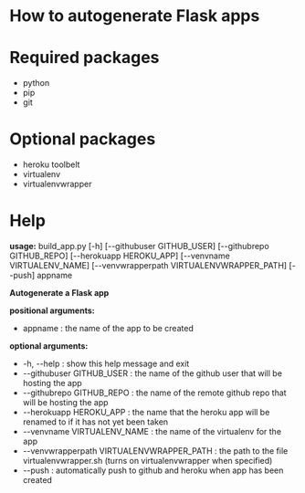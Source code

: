 # How to autogenerate Flask apps

# Required packages

+ python
+ pip
+ git

# Optional packages

+ heroku toolbelt
+ virtualenv
+ virtualenvwrapper

# Help

**usage:** build_app.py [-h] [--githubuser GITHUB_USER] [--githubrepo GITHUB_REPO]
                    [--herokuapp HEROKU_APP] [--venvname VIRTUALENV_NAME]
                    [--venvwrapperpath VIRTUALENVWRAPPER_PATH] [--push]
                    appname

**Autogenerate a Flask app**

**positional arguments:**
+ appname : the name of the app to be created

**optional arguments:**
+ -h, --help : show this help message and exit
+ --githubuser GITHUB_USER : the name of the github user that will be hosting the app
+ --githubrepo GITHUB_REPO : the name of the remote github repo that will be hosting the app
+ --herokuapp HEROKU_APP : the name that the heroku app will be renamed to if it has not yet been taken
+ --venvname VIRTUALENV_NAME : the name of the virtualenv for the app
+ --venvwrapperpath VIRTUALENVWRAPPER_PATH : the path to the file virtualenvwrapper.sh (turns on virtualenvwrapper when specified)
+ --push : automatically push to github and heroku when app has been created